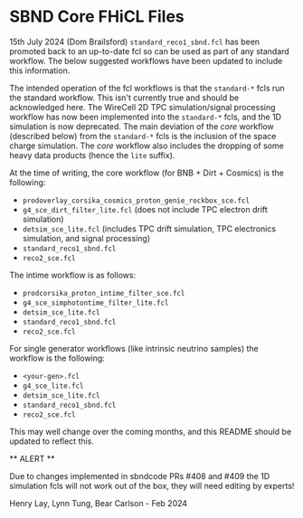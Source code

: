 # SBND Core FHiCL Files

15th July 2024 (Dom Brailsford)
`standard_reco1_sbnd.fcl` has been promoted back to an up-to-date fcl so can be used as part of any standard workflow.  The below suggested workflows have been updated to include this information.

The intended operation of the fcl workflows is that the `standard-*` fcls run the standard workflow. This isn't currently true and should be acknowledged here. The WireCell 2D TPC simulation/signal processing workflow has now been implemented into the `standard-*` fcls, and the 1D simulation is now deprecated. The main deviation of the *core* workflow (described below) from the `standard-*` fcls is the inclusion of the space charge simulation. The *core* workflow also includes the dropping of some heavy data products (hence the `lite` suffix).

At the time of writing, the core workflow (for BNB + Dirt + Cosmics) is the following:

- `prodoverlay_corsika_cosmics_proton_genie_rockbox_sce.fcl`
- `g4_sce_dirt_filter_lite.fcl` (does not include TPC electron drift simulation)
- `detsim_sce_lite.fcl` (includes TPC drift simulation, TPC electronics simulation, and signal processing)
- `standard_reco1_sbnd.fcl`
- `reco2_sce.fcl`

The intime workflow is as follows:

- `prodcorsika_proton_intime_filter_sce.fcl`
- `g4_sce_simphotontime_filter_lite.fcl`
- `detsim_sce_lite.fcl`
- `standard_reco1_sbnd.fcl`
- `reco2_sce.fcl`

For single generator workflows (like intrinsic neutrino samples) the workflow is the following:

- `<your-gen>.fcl`
- `g4_sce_lite.fcl`
- `detsim_sce_lite.fcl`
- `standard_reco1_sbnd.fcl`
- `reco2_sce.fcl`

This may well change over the coming months, and this README should be updated to reflect this.

** ALERT **

Due to changes implemented in sbndcode PRs #408 and #409 the 1D simulation fcls will not work out of the box, they will need editing by experts!

Henry Lay, Lynn Tung, Bear Carlson - Feb 2024
